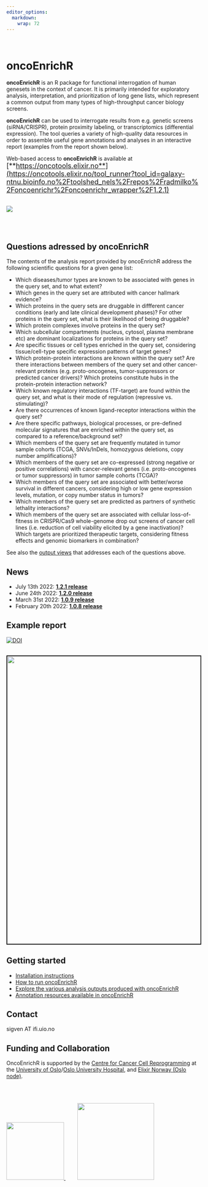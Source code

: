 ```yaml
---
editor_options: 
  markdown: 
    wrap: 72
---
```


<br>

# oncoEnrichR

**oncoEnrichR** is an R package for functional interrogation of human
genesets in the context of cancer. It is primarily intended for
exploratory analysis, interpretation, and prioritization of long gene
lists, which represent a common output from many types of
high-throughput cancer biology screens.

**oncoEnrichR** can be used to interrogate results from e.g. genetic
screens (siRNA/CRISPR), protein proximity labeling, or transcriptomics
(differential expression). The tool queries a variety of high-quality
data resources in order to assemble useful gene annotations and analyses
in an interactive report (examples from the report shown below).

Web-based access to **oncoEnrichR** is available at <font size="4">
[**https://oncotools.elixir.no**](https://oncotools.elixir.no/tool_runner?tool_id=galaxy-ntnu.bioinfo.no%2Ftoolshed_nels%2Frepos%2Fradmilko%2Foncoenrichr%2Foncoenrichr_wrapper%2F1.2.1)</font>

<br>

<img src="img/oncoenrichr_overview.png" align="center" border="0"/>

<br><br>

## Questions adressed by oncoEnrichR

The contents of the analysis report provided by oncoEnrichR address the
following scientific questions for a given gene list:

-   Which diseases/tumor types are known to be associated with genes in
    the query set, and to what extent?
-   Which genes in the query set are attributed with cancer hallmark
    evidence?
-   Which proteins in the query sets are druggable in diffferent cancer
    conditions (early and late clinical development phases)? For other
    proteins in the query set, what is their likelihood of being
    druggable?
-   Which protein complexes involve proteins in the query set?
-   Which subcellular compartments (nucleus, cytosol, plasma membrane
    etc) are dominant localizations for proteins in the query set?
-   Are specific tissues or cell types enriched in the query set,
    considering tissue/cell-type specific expression patterns of target
    genes?
-   Which protein-protein interactions are known within the query set?
    Are there interactions between members of the query set and other
    cancer-relevant proteins (e.g. proto-oncogenes, tumor-suppressors or
    predicted cancer drivers)? Which proteins constitute hubs in the
    protein-protein interaction network?
-   Which known regulatory interactions (TF-target) are found within the
    query set, and what is their mode of regulation (repressive vs.
    stimulating)?
-   Are there occurrences of known ligand-receptor interactions within
    the query set?
-   Are there specific pathways, biological processes, or pre-defined
    molecular signatures that are enriched within the query set, as
    compared to a reference/background set?
-   Which members of the query set are frequently mutated in tumor
    sample cohorts (TCGA, SNVs/InDels, homozygous deletions, copy number
    amplifications)?
-   Which members of the query set are co-expressed (strong negative or
    positive correlations) with cancer-relevant genes (i.e.
    proto-oncogenes or tumor suppressors) in tumor sample cohorts
    (TCGA)?
-   Which members of the query set are associated with better/worse
    survival in different cancers, considering high or low gene
    expression levels, mutation, or copy number status in tumors?
-   Which members of the query set are predicted as partners of
    synthetic lethality interactions?
-   Which members of the query set are associated with cellular
    loss-of-fitness in CRISPR/Cas9 whole-genome drop out screens of
    cancer cell lines (i.e. reduction of cell viability elicited by a
    gene inactivation)? Which targets are prioritized therapeutic
    targets, considering fitness effects and genomic biomarkers in
    combination?


See also the [output views](articles/output.html) that addresses each of the questions above.

## News

-   July 13th 2022: [**1.2.1
    release**](articles/CHANGELOG.html#version-1-2-1)
-   June 24th 2022: [**1.2.0
    release**](articles/CHANGELOG.html#version-1-2-0)
-   March 31st 2022: [**1.0.9
    release**](articles/CHANGELOG.html#version-1-0-9)
-   February 20th 2022: [**1.0.8
    release**](articles/CHANGELOG.html#version-1-0-8)

## Example report

<a href="https://doi.org/10.5281/zenodo.6828941"><img src="https://zenodo.org/badge/DOI/10.5281/zenodo.6828941.svg" alt="DOI"/></a>

<br>

<img src="img/oncoenrichr_slideshow.gif" align="center" width="560" height="750" border="2,"/>

## Getting started

-   [Installation instructions](articles/installation.html)
-   [How to run oncoEnrichR](articles/running.html)
-   [Explore the various analysis outputs produced with
    oncoEnrichR](articles/output.html)
-   [Annotation resources available in
    oncoEnrichR](articles/annotation_resources.html)

## Contact

sigven AT ifi.uio.no

## Funding and Collaboration

OncoEnrichR is supported by the [Centre for Cancer Cell
Reprogramming](https://www.med.uio.no/cancell/english/) at the
[University of Oslo](https://www.uio.no)/[Oslo University
Hospital](https://radium.no), and [Elixir Norway (Oslo
node)](https://elixir.no/organization/organisation/elixir-uio).

<br> <br>

<p float="left">

<a href="https://www.med.uio.no/cancell/english/">
<img src="img/can-cell.png" width="150"/> </a>        
<a href="https://elixir.no/organization/organisation/elixir-uio">
<img src="img/elixir_norway.png" width="200"/> </a>

</p>
